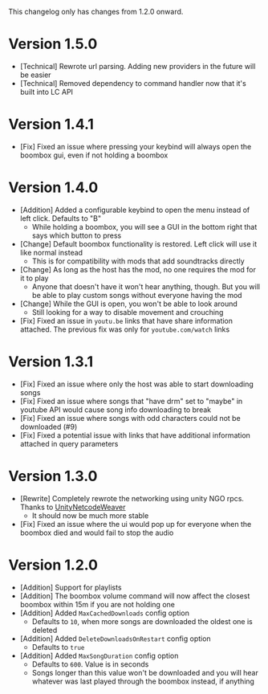 This changelog only has changes from 1.2.0 onward.

# Version 1.5.0
- [Technical] Rewrote url parsing. Adding new providers in the future will be easier
- [Technical] Removed dependency to command handler now that it's built into LC API

# Version 1.4.1
- [Fix] Fixed an issue where pressing your keybind will always open the boombox gui, even if not holding a boombox

# Version 1.4.0
- [Addition] Added a configurable keybind to open the menu instead of left click. Defaults to "B"
  - While holding a boombox, you will see a GUI in the bottom right that says which button to press
- [Change] Default boombox functionality is restored. Left click will use it like normal instead
  - This is for compatibility with mods that add soundtracks directly
- [Change] As long as the host has the mod, no one requires the mod for it to play
  - Anyone that doesn't have it won't hear anything, though. But you will be able to play custom songs without everyone having the mod
- [Change] While the GUI is open, you won't be able to look around
  - Still looking for a way to disable movement and crouching
- [Fix] Fixed an issue in `youtu.be` links that have share information attached. The previous fix was only for `youtube.com/watch` links

# Version 1.3.1
- [Fix] Fixed an issue where only the host was able to start downloading songs
- [Fix] Fixed an issue where songs that "have drm" set to "maybe" in youtube API would cause song info downloading to break
- [Fix] Fixed an issue where songs with odd characters could not be downloaded (#9)
- [Fix] Fixed a potential issue with links that have additional information attached in query parameters

# Version 1.3.0
- [Rewrite] Completely rewrote the networking using unity NGO rpcs. Thanks to [UnityNetcodeWeaver](https://github.com/EvaisaDev/UnityNetcodeWeaver)
  - It should now be much more stable
- [Fix] Fixed an issue where the ui would pop up for everyone when the boombox died and would fail to stop the audio

# Version 1.2.0
- [Addition] Support for playlists
- [Addition] The boombox volume command will now affect the closest boombox within 15m if you are not holding one
- [Addition] Added `MaxCachedDownloads` config option
  - Defaults to `10`, when more songs are downloaded the oldest one is deleted
- [Addition] Added `DeleteDownloadsOnRestart` config option
  - Defaults to `true`
- [Addition] Added `MaxSongDuration` config option
  - Defaults to `600`. Value is in seconds
  - Songs longer than this value won't be downloaded and you will hear whatever was last played through the boombox instead, if anything